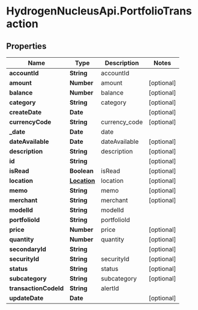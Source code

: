 # HydrogenNucleusApi.PortfolioTransaction

## Properties
Name | Type | Description | Notes
------------ | ------------- | ------------- | -------------
**accountId** | **String** | accountId | 
**amount** | **Number** | amount | [optional] 
**balance** | **Number** | balance | [optional] 
**category** | **String** | category | [optional] 
**createDate** | **Date** |  | [optional] 
**currencyCode** | **String** | currency_code | [optional] 
**_date** | **Date** | date | 
**dateAvailable** | **Date** | dateAvailable | [optional] 
**description** | **String** | description | [optional] 
**id** | **String** |  | [optional] 
**isRead** | **Boolean** | isRead | [optional] 
**location** | [**Location**](Location.md) | location | [optional] 
**memo** | **String** | memo | [optional] 
**merchant** | **String** | merchant | [optional] 
**modelId** | **String** | modelId | 
**portfolioId** | **String** | portfolioId | 
**price** | **Number** | price | [optional] 
**quantity** | **Number** | quantity | [optional] 
**secondaryId** | **String** |  | [optional] 
**securityId** | **String** | securityId | [optional] 
**status** | **String** | status | [optional] 
**subcategory** | **String** | subcategory | [optional] 
**transactionCodeId** | **String** | alertId | 
**updateDate** | **Date** |  | [optional] 


